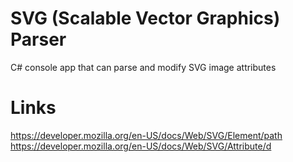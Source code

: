 # SVG (Scalable Vector Graphics) Parser
C# console app that can parse and modify SVG image attributes

# Links
https://developer.mozilla.org/en-US/docs/Web/SVG/Element/path <br/>
https://developer.mozilla.org/en-US/docs/Web/SVG/Attribute/d
